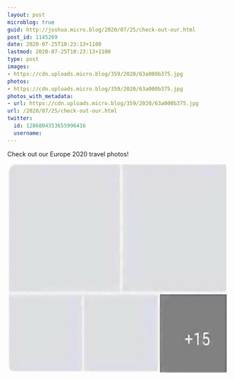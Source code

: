 ```yaml
---
layout: post
microblog: true
guid: http://joshua.micro.blog/2020/07/25/check-out-our.html
post_id: 1145269
date: 2020-07-25T10:23:13+1100
lastmod: 2020-07-25T10:23:13+1100
type: post
images:
- https://cdn.uploads.micro.blog/359/2020/63a000b375.jpg
photos:
- https://cdn.uploads.micro.blog/359/2020/63a000b375.jpg
photos_with_metadata:
- url: https://cdn.uploads.micro.blog/359/2020/63a000b375.jpg
url: /2020/07/25/check-out-our.html
twitter:
  id: 1286804353655996416
  username: 
---
```

Check out our Europe 2020 travel photos!

<img src="uploads/2020/63a000b375.jpg" width="600" height="477" alt="" />
